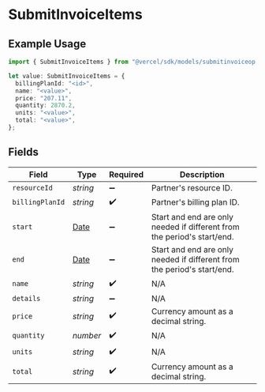 # SubmitInvoiceItems

## Example Usage

```typescript
import { SubmitInvoiceItems } from "@vercel/sdk/models/submitinvoiceop.js";

let value: SubmitInvoiceItems = {
  billingPlanId: "<id>",
  name: "<value>",
  price: "207.11",
  quantity: 2870.2,
  units: "<value>",
  total: "<value>",
};
```

## Fields

| Field                                                                                         | Type                                                                                          | Required                                                                                      | Description                                                                                   |
| --------------------------------------------------------------------------------------------- | --------------------------------------------------------------------------------------------- | --------------------------------------------------------------------------------------------- | --------------------------------------------------------------------------------------------- |
| `resourceId`                                                                                  | *string*                                                                                      | :heavy_minus_sign:                                                                            | Partner's resource ID.                                                                        |
| `billingPlanId`                                                                               | *string*                                                                                      | :heavy_check_mark:                                                                            | Partner's billing plan ID.                                                                    |
| `start`                                                                                       | [Date](https://developer.mozilla.org/en-US/docs/Web/JavaScript/Reference/Global_Objects/Date) | :heavy_minus_sign:                                                                            | Start and end are only needed if different from the period's start/end.                       |
| `end`                                                                                         | [Date](https://developer.mozilla.org/en-US/docs/Web/JavaScript/Reference/Global_Objects/Date) | :heavy_minus_sign:                                                                            | Start and end are only needed if different from the period's start/end.                       |
| `name`                                                                                        | *string*                                                                                      | :heavy_check_mark:                                                                            | N/A                                                                                           |
| `details`                                                                                     | *string*                                                                                      | :heavy_minus_sign:                                                                            | N/A                                                                                           |
| `price`                                                                                       | *string*                                                                                      | :heavy_check_mark:                                                                            | Currency amount as a decimal string.                                                          |
| `quantity`                                                                                    | *number*                                                                                      | :heavy_check_mark:                                                                            | N/A                                                                                           |
| `units`                                                                                       | *string*                                                                                      | :heavy_check_mark:                                                                            | N/A                                                                                           |
| `total`                                                                                       | *string*                                                                                      | :heavy_check_mark:                                                                            | Currency amount as a decimal string.                                                          |